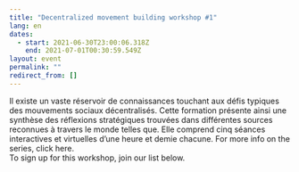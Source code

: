 ```yaml
---
title: "Decentralized movement building workshop #1"
lang: en
dates:
  - start: 2021-06-30T23:00:06.318Z
    end: 2021-07-01T00:30:59.549Z
layout: event
permalink: ""
redirect_from: []
---
```

Il existe un vaste réservoir de connaissances touchant aux défis typiques des mouvements sociaux décentralisés. Cette formation présente ainsi une synthèse des réflexions stratégiques trouvées dans différentes sources reconnues à travers le monde telles que. Elle comprend cinq séances interactives et virtuelles d’une heure et demie chacune. For more info on the series, click here.\
To sign up for this workshop, join our list below.